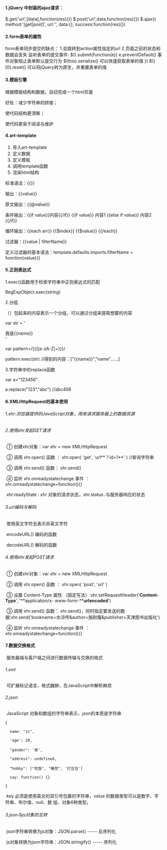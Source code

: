 #### 1.jQuery 中封装的ajax请求：

$.get('url',[data],function(res){})
$.post('url',data,function(res){})
$.ajax({
method:'[get|post]',
url:'',
data:{},
success:function(res){})

#### 2.form表单的属性

form表单同步提交的缺点：
1.会跳转到action属性指定的url
2.页面之前的状态和数据会丢失
监听表单的提交事件:
$().submit(function(e){
e.preventDefault()    事件对象阻止表单默认提交行为
$(this).serialize()   可以快速获取表单的值
})
$()[0].reset()   可以将jQuery转为原生，并重置表单的值

#### 3.模板引擎

根据模板结构和数据，自动完成一个html页面

好处：减少字符串的拼接；

使代码结构更清晰；

使代码更易于阅读与维护

#### 4.art-template

1. 导入art-template
2. 定义数据
3. 定义模板
4. 调用template函数
5. 渲染html结构

标准语法：{{}}

输出：{{value}}

原文输出：{{@value}}

条件输出：{{if value}}内容{{/if}}     {{if value}} 内容1 {{else if value}} 内容2 {{/if}}

循环输出：{{each arr}}  {{$index}} {{$value}}  {{/each}}

过滤器：{{value | filterName}}

定义过滤器的基本语法：template.defaults.imports.filterName = function(value){}

#### 5.正则表达式

1.exec()函数用于检索字符串中正则表达式的匹配

RegExpObject.exec(string)

2.分组

（）包起来的内容表示一个分组，可以通过分组来提取想要的内容

var str = '<div>我是{{name}}</div>'

var pattern=/{{([a-zA-Z]+)}}/

pattern.exec(str) //得到的内容：["{{name}}","name"......]

3.字符串中的replace函数

var a="123456"

a.replace("123","abc")   //abc456

#### 6.XMLHttpRequest的基本使用

###### 1.xhr:浏览器提供的JavaScript对象，用来请求服务器上的数据资源

###### 2.使用xhr发起GET请求

​    ① 创建xhr对象：var xhr = new XMLHttpRequest

​    ② 调用 xhr.open() 函数 ： xhr.open( 'get', 'url**？id=1**' )  //查询字符串

​    ③ 调用 xhr.send() 函数：  xhr.send()

​    ④ 监听 xhr.onreadystatechange 事件 ： xhr.onreadystatechange=function(){}

​    xhr.readyState : xhr 对象的请求状态，xhr.status :与服务器响应的状态

###### 3.url编码与解码

​    使用英文字符去表示非英文字符

​    encodeURL() 编码的函数

​    decodeURL() 解码的函数

###### 4.使用xhr发起POST请求

​    ① 创建xhr对象：var xhr = new XMLHttpRequest

​    ② 调用 xhr.open() 函数 ： xhr.open( 'post', 'url' ) 

​    ③ 设置 Content-Type 属性 （固定写法）:xhr.setRequestHeader('**Content-Type**', '**application/x-              www-form-****urlencoded**')

​    ③ 调用 xhr.send() 函数：  xhr.send()，同时指定要发送的数据:xhr.send('bookname=水浒传&author=施耐庵&publisher=天津图书出版社')

​    ④ 监听 xhr.onreadystatechange 事件 ： xhr.onreadystatechange=function(){}

#### 7.数据交换格式

​    服务器端与客户端之间进行数据传输与交换的格式

######     1.xml

​    可扩展标记语言，格式臃肿，在JavaScript中解析麻烦

######     2.json

​    JavaScript 对象和数组的字符串表示，json的本质是字符串

```
{

  name: "zs",

  'age': 20,

  "gender": '男',

  "address": undefined,

  "hobby": ["吃饭", "睡觉", '打豆豆']

  say: function() {}

}
```

​    key 必须是使用英文的双引号包裹的字符串，value 的数据类型可以是数字、字符串、布尔值、null、数     组、对象6种类型。

###### 3.json与js对象的互转

​    json字符串转换为js对象：JSON.parse() ----- 反序列化

​    js对象转换为json字符串：JSON.stringify() ----- 序列化